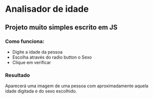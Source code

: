 # **Analisador de idade** 

## Projeto muito simples escrito em JS 

### Como funciona:

- Digite a idade da pessoa
- Escolha através do radio button o Sexo
- Clique em verificar

### Resultado

Aparecerá uma imagem de uma pessoa com aproximadamente aquela idade digitada e do sexo escolhido.
